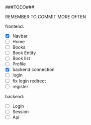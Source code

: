###TODO###

REMEMBER TO COMMIT MORE OFTEN

frontend:

- [x] Navbar
- [ ] Home
- [ ] Books
- [ ] Book Entity
- [ ] Book list
- [ ] Profile
- [x] backend connection
- [ ] login
- [ ] fix login redirect
- [ ] register

backend:

- [ ] Login
- [ ] Session
- [ ] Api
